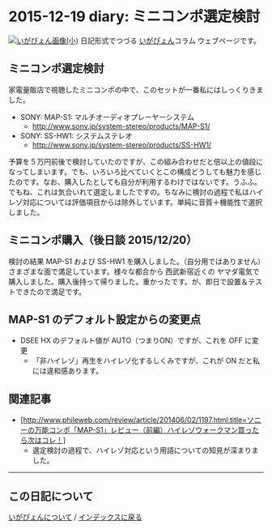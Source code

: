 2015-12-19 diary: ミニコンポ選定検討
=====================================================================================================
[![いがぴょん画像(小)](https://igapyon.github.io/diary/images/iga200306s.jpg "いがぴょん")](https://igapyon.github.io/diary/memo/memoigapyon.html) 日記形式でつづる [いがぴょん](https://igapyon.github.io/diary/memo/memoigapyon.html)コラム ウェブページです。

## ミニコンポ選定検討

家電量販店で視聴したミニコンポの中で、このセットが一番私にはしっくりきました。

* SONY: MAP-S1: マルチオーディオプレーヤーシステム
  * http://www.sony.jp/system-stereo/products/MAP-S1/
* SONY: SS-HW1: システムステレオ
  * http://www.sony.jp/system-stereo/products/SS-HW1/

予算を５万円前後で検討していたのですが、この組み合わせだと倍以上の値段になってしまいます。でも、いろいろ比べていくとこの構成どうしても魅力を感じたのです。なお、購入したとしても自分が利用するわけではないです。うふふ。でもね、これは気合いれて選定しましたですの。ちなみに検討の過程で私はハイレゾ対応については評価項目からは除外しています。単純に音質＋機能性で選択しました。


## ミニコンポ購入（後日談 2015/12/20）

検討の結果 MAP-S1 および SS-HW1 を購入しました。（自分用ではありません）さまざまな面で満足しています。様々な都合から 西武新宿近くの ヤマダ電気で購入しました。購入後持って帰りました。重かったです。が、即日で設置＆テストできたので満足です。


## MAP-S1 のデフォルト設定からの変更点


* DSEE HX のデフォルト値が AUTO（つまりON）ですが、これを OFF に変更
  * 「非ハイレゾ」再生をハイレゾ化するしくみですが、これが ON だと私には違和感あります。



## 関連記事


* [http://www.phileweb.com/review/article/201406/02/1197.html:title=ソニーの万能コンポ「MAP-S1」レビュー（前編）ハイレゾウォークマン買ったら次はコレ！]
  * 選定検討の過程で、ハイレゾ対応という用語についての知見が深まりました。




----------------------------------------------------------------------------------------------------

## この日記について
[いがぴょんについて](http://www.igapyon.jp/igapyon/diary/memo/memoigapyon.html) / [インデックスに戻る](https://igapyon.github.io/diary/idxall.html)
